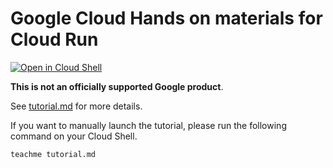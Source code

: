 # Google Cloud Hands on materials for Cloud Run

[![Open in Cloud Shell](https://gstatic.com/cloudssh/images/open-btn.png)](https://ssh.cloud.google.com/cloudshell/open?cloudshell_git_repo=https://github.com/google-cloud-japan/appdev-cloudrun-handson&cloudshell_tutorial=tutorial.md)

**This is not an officially supported Google product**.

See [tutorial.md](tutorial.md) for more details.

If you want to manually launch the tutorial, please run the following command on your Cloud Shell.
```terminal
teachme tutorial.md
```

